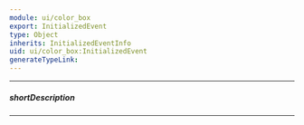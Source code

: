 ```yaml
---
module: ui/color_box
export: InitializedEvent
type: Object
inherits: InitializedEventInfo
uid: ui/color_box:InitializedEvent
generateTypeLink: 
---
```

---
##### shortDescription
<!-- Description goes here -->

---
<!-- Description goes here -->
